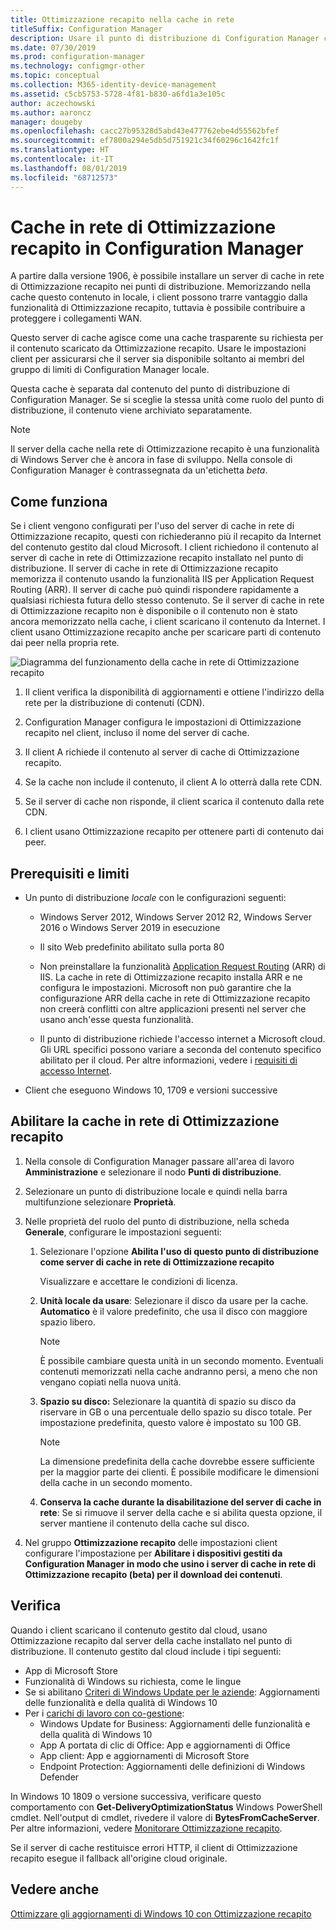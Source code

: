 ```yaml
---
title: Ottimizzazione recapito nella cache in rete
titleSuffix: Configuration Manager
description: Usare il punto di distribuzione di Configuration Manager come server di cache locale per Ottimizzazione recapito
ms.date: 07/30/2019
ms.prod: configuration-manager
ms.technology: configmgr-other
ms.topic: conceptual
ms.collection: M365-identity-device-management
ms.assetid: c5cb5753-5728-4f81-b830-a6fd1a3e105c
author: aczechowski
ms.author: aaroncz
manager: dougeby
ms.openlocfilehash: cacc27b95328d5abd43e477762ebe4d55562bfef
ms.sourcegitcommit: ef7800a294e5db5d751921c34f60296c1642fc1f
ms.translationtype: HT
ms.contentlocale: it-IT
ms.lasthandoff: 08/01/2019
ms.locfileid: "68712573"
---
```

# <a name="delivery-optimization-in-network-cache-in-configuration-manager"></a>Cache in rete di Ottimizzazione recapito in Configuration Manager

<!--3555764-->

A partire dalla versione 1906, è possibile installare un server di cache in rete di Ottimizzazione recapito nei punti di distribuzione. Memorizzando nella cache questo contenuto in locale, i client possono trarre vantaggio dalla funzionalità di Ottimizzazione recapito, tuttavia è possibile contribuire a proteggere i collegamenti WAN.

Questo server di cache agisce come una cache trasparente su richiesta per il contenuto scaricato da Ottimizzazione recapito. Usare le impostazioni client per assicurarsi che il server sia disponibile soltanto ai membri del gruppo di limiti di Configuration Manager locale.

Questa cache è separata dal contenuto del punto di distribuzione di Configuration Manager. Se si sceglie la stessa unità come ruolo del punto di distribuzione, il contenuto viene archiviato separatamente.

> [!Note]  
> Il server della cache nella rete di Ottimizzazione recapito è una funzionalità di Windows Server che è ancora in fase di sviluppo. Nella console di Configuration Manager è contrassegnata da un'etichetta *beta*.  


## <a name="how-it-works"></a>Come funziona

Se i client vengono configurati per l'uso del server di cache in rete di Ottimizzazione recapito, questi con richiederanno più il recapito da Internet del contenuto gestito dal cloud Microsoft. I client richiedono il contenuto al server di cache in rete di Ottimizzazione recapito installato nel punto di distribuzione. Il server di cache in rete di Ottimizzazione recapito memorizza il contenuto usando la funzionalità IIS per Application Request Routing (ARR). Il server di cache può quindi rispondere rapidamente a qualsiasi richiesta futura dello stesso contenuto. Se il server di cache in rete di Ottimizzazione recapito non è disponibile o il contenuto non è stato ancora memorizzato nella cache, i client scaricano il contenuto da Internet. I client usano Ottimizzazione recapito anche per scaricare parti di contenuto dai peer nella propria rete.

![Diagramma del funzionamento della cache in rete di Ottimizzazione recapito](media/3555764-delivery-optimization-in-network-cache.png)

1. Il client verifica la disponibilità di aggiornamenti e ottiene l'indirizzo della rete per la distribuzione di contenuti (CDN).

2. Configuration Manager configura le impostazioni di Ottimizzazione recapito nel client, incluso il nome del server di cache.

3. Il client A richiede il contenuto al server di cache di Ottimizzazione recapito.

4. Se la cache non include il contenuto, il client A lo otterrà dalla rete CDN.

5. Se il server di cache non risponde, il client scarica il contenuto dalla rete CDN.

6. I client usano Ottimizzazione recapito per ottenere parti di contenuto dai peer.


## <a name="prerequisites-and-limitations"></a>Prerequisiti e limiti

- Un punto di distribuzione *locale* con le configurazioni seguenti:

    - Windows Server 2012, Windows Server 2012 R2, Windows Server 2016 o Windows Server 2019 in esecuzione

    - Il sito Web predefinito abilitato sulla porta 80

    - Non preinstallare la funzionalità [Application Request Routing](https://docs.microsoft.com/iis/extensions/planning-for-arr/application-request-routing-version-2-overview) (ARR) di IIS. La cache in rete di Ottimizzazione recapito installa ARR e ne configura le impostazioni. Microsoft non può garantire che la configurazione ARR della cache in rete di Ottimizzazione recapito non creerà conflitti con altre applicazioni presenti nel server che usano anch'esse questa funzionalità.

    - Il punto di distribuzione richiede l'accesso internet a Microsoft cloud. Gli URL specifici possono variare a seconda del contenuto specifico abilitato per il cloud. Per altre informazioni, vedere i [requisiti di accesso Internet](/sccm/core/plan-design/network/internet-endpoints).

- Client che eseguono Windows 10, 1709 e versioni successive


## <a name="enable-doinc"></a>Abilitare la cache in rete di Ottimizzazione recapito

1. Nella console di Configuration Manager passare all'area di lavoro **Amministrazione** e selezionare il nodo **Punti di distribuzione**.

1. Selezionare un punto di distribuzione locale e quindi nella barra multifunzione selezionare **Proprietà**.

1. Nelle proprietà del ruolo del punto di distribuzione, nella scheda **Generale**, configurare le impostazioni seguenti:  

    1. Selezionare l'opzione **Abilita l'uso di questo punto di distribuzione come server di cache in rete di Ottimizzazione recapito**  

        Visualizzare e accettare le condizioni di licenza.

    2. **Unità locale da usare**: Selezionare il disco da usare per la cache. **Automatico** è il valore predefinito, che usa il disco con maggiore spazio libero.  

        > [!Note]  
        > È possibile cambiare questa unità in un secondo momento. Eventuali contenuti memorizzati nella cache andranno persi, a meno che non vengano copiati nella nuova unità.

    3. **Spazio su disco:** Selezionare la quantità di spazio su disco da riservare in GB o una percentuale dello spazio su disco totale. Per impostazione predefinita, questo valore è impostato su 100 GB.

        > [!Note]  
        > La dimensione predefinita della cache dovrebbe essere sufficiente per la maggior parte dei clienti. È possibile modificare le dimensioni della cache in un secondo momento.

    4. **Conserva la cache durante la disabilitazione del server di cache in rete**: Se si rimuove il server della cache e si abilita questa opzione, il server mantiene il contenuto della cache sul disco.  

1. Nel gruppo **Ottimizzazione recapito** delle impostazioni client configurare l'impostazione per **Abilitare i dispositivi gestiti da Configuration Manager in modo che usino i server di cache in rete di Ottimizzazione recapito (beta) per il download dei contenuti**.  


## <a name="verify"></a>Verifica

Quando i client scaricano il contenuto gestito dal cloud, usano Ottimizzazione recapito dal server della cache installato nel punto di distribuzione. Il contenuto gestito dal cloud include i tipi seguenti:

- App di Microsoft Store
- Funzionalità di Windows su richiesta, come le lingue
- Se si abilitano [Criteri di Windows Update per le aziende](/sccm/sum/deploy-use/integrate-windows-update-for-business-windows-10): Aggiornamenti delle funzionalità e della qualità di Windows 10
- Per i [carichi di lavoro con co-gestione](/sccm/comanage/workloads):
    - Windows Update for Business: Aggiornamenti delle funzionalità e della qualità di Windows 10
    - App A portata di clic di Office: App e aggiornamenti di Office
    - App client: App e aggiornamenti di Microsoft Store
    - Endpoint Protection: Aggiornamenti delle definizioni di Windows Defender

In Windows 10 1809 o versione successiva, verificare questo comportamento con **Get-DeliveryOptimizationStatus** Windows PowerShell cmdlet. Nell'output di cmdlet, rivedere il valore di **BytesFromCacheServer**. Per altre informazioni, vedere [Monitorare Ottimizzazione recapito](https://docs.microsoft.com/windows/deployment/update/waas-delivery-optimization-setup#monitor-delivery-optimization).

Se il server di cache restituisce errori HTTP, il client di Ottimizzazione recapito esegue il fallback all'origine cloud originale.


## <a name="see-also"></a>Vedere anche

[Ottimizzare gli aggiornamenti di Windows 10 con Ottimizzazione recapito](/sccm/sum/deploy-use/optimize-windows-10-update-delivery)
